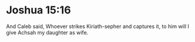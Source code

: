 # Joshua 15:16

And Caleb said, Whoever strikes Kiriath-sepher and captures it, to him will I give Achsah my daughter as wife.
